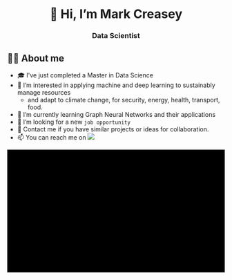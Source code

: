 <h1 align="center">👋 Hi, I’m Mark Creasey</h3>
<h3 align="center">Data Scientist</h3>

## 💁‍♂️ About me
- 🎓 I've just completed a Master in Data Science
- 👀 I’m interested in applying machine and deep learning to sustainably manage resources 
  - and adapt to climate change, for security, energy, health, transport, food.
- 🌱 I’m currently learning Graph Neural Networks and their applications 
- 🤔 I’m looking for a new `job opportunity`
- 💬 Contact me if you have similar projects or ideas for collaboration. 
- 📫 You can reach me on [![](https://img.shields.io/badge/-LinkedIn-0A66C2?logo=linkedin)](https://www.linkedin.com/in/mark-creasey/)

<p align="center">
<img src="./my_journey.gif">
</p>
